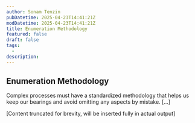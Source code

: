 ```yaml
---
author: Sonam Tenzin
pubDatetime: 2025-04-23T14:41:21Z
modDatetime: 2025-04-23T14:41:21Z
title: Enumeration Methodology
featured: false
draft: false
tags:
  -
description:
---
```


## Enumeration Methodology

Complex processes must have a standardized methodology that helps us keep our bearings and avoid omitting any aspects by mistake. [...]

[Content truncated for brevity, will be inserted fully in actual output]
